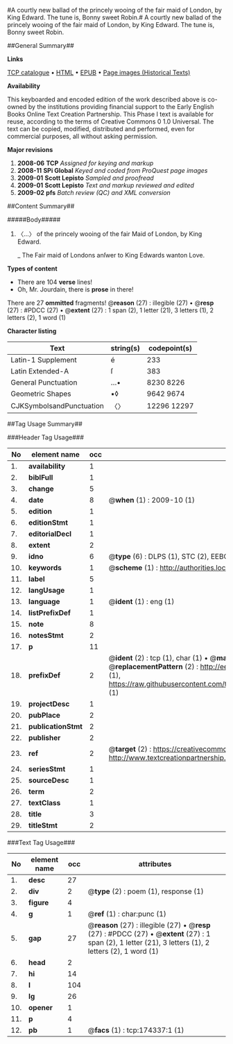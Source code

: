 #A courtly new ballad of the princely wooing of the fair maid of London, by King Edward. The tune is, Bonny sweet Robin.#
A courtly new ballad of the princely wooing of the fair maid of London, by King Edward. The tune is, Bonny sweet Robin.

##General Summary##

**Links**

[TCP catalogue](http://www.ota.ox.ac.uk/tcp/)  • 
[HTML](http://tei.it.ox.ac.uk/tcp/Texts-HTML/free/B02/B02442.html)  • 
[EPUB](http://tei.it.ox.ac.uk/tcp/Texts-EPUB/free/B02/B02442.epub) • 
[Page images (Historical Texts)](https://data.historicaltexts.jisc.ac.uk/view?pubId=eebo-47012366e&pageId=eebo-47012366e-174337-1)

**Availability**

This keyboarded and encoded edition of the
	       work described above is co-owned by the institutions
	       providing financial support to the Early English Books
	       Online Text Creation Partnership. This Phase I text is
	       available for reuse, according to the terms of Creative
	       Commons 0 1.0 Universal. The text can be copied,
	       modified, distributed and performed, even for
	       commercial purposes, all without asking permission.

**Major revisions**

1. __2008-06__ __TCP__ *Assigned for keying and markup*
1. __2008-11__ __SPi Global__ *Keyed and coded from ProQuest page images*
1. __2009-01__ __Scott Lepisto__ *Sampled and proofread*
1. __2009-01__ __Scott Lepisto__ *Text and markup reviewed and edited*
1. __2009-02__ __pfs__ *Batch review (QC) and XML conversion*

##Content Summary##

#####Body#####

1. 〈…〉 of the princely wooing of the fair Maid of London, by King Edward.

    _ The Fair maid of Londons anſwer to King Edwards wanton Love.

**Types of content**

  * There are 104 **verse** lines!
  * Oh, Mr. Jourdain, there is **prose** in there!

There are 27 **ommitted** fragments! 
 @__reason__ (27) : illegible (27)  •  @__resp__ (27) : #PDCC (27)  •  @__extent__ (27) : 1 span (2), 1 letter (21), 3 letters (1), 2 letters (2), 1 word (1)

**Character listing**


|Text|string(s)|codepoint(s)|
|---|---|---|
|Latin-1 Supplement|é|233|
|Latin Extended-A|ſ|383|
|General Punctuation|…•|8230 8226|
|Geometric Shapes|▪◊|9642 9674|
|CJKSymbolsandPunctuation|〈〉|12296 12297|

##Tag Usage Summary##

###Header Tag Usage###

|No|element name|occ|attributes|
|---|---|---|---|
|1.|__availability__|1||
|2.|__biblFull__|1||
|3.|__change__|5||
|4.|__date__|8| @__when__ (1) : 2009-10 (1)|
|5.|__edition__|1||
|6.|__editionStmt__|1||
|7.|__editorialDecl__|1||
|8.|__extent__|2||
|9.|__idno__|6| @__type__ (6) : DLPS (1), STC (2), EEBO-CITATION (1), OCLC (1), VID (1)|
|10.|__keywords__|1| @__scheme__ (1) : http://authorities.loc.gov/ (1)|
|11.|__label__|5||
|12.|__langUsage__|1||
|13.|__language__|1| @__ident__ (1) : eng (1)|
|14.|__listPrefixDef__|1||
|15.|__note__|8||
|16.|__notesStmt__|2||
|17.|__p__|11||
|18.|__prefixDef__|2| @__ident__ (2) : tcp (1), char (1)  •  @__matchPattern__ (2) : ([0-9\-]+):([0-9IVX]+) (1), (.+) (1)  •  @__replacementPattern__ (2) : http://eebo.chadwyck.com/downloadtiff?vid=$1&page=$2 (1), https://raw.githubusercontent.com/textcreationpartnership/Texts/master/tcpchars.xml#$1 (1)|
|19.|__projectDesc__|1||
|20.|__pubPlace__|2||
|21.|__publicationStmt__|2||
|22.|__publisher__|2||
|23.|__ref__|2| @__target__ (2) : https://creativecommons.org/publicdomain/zero/1.0/ (1), http://www.textcreationpartnership.org/docs/. (1)|
|24.|__seriesStmt__|1||
|25.|__sourceDesc__|1||
|26.|__term__|2||
|27.|__textClass__|1||
|28.|__title__|3||
|29.|__titleStmt__|2||


###Text Tag Usage###

|No|element name|occ|attributes|
|---|---|---|---|
|1.|__desc__|27||
|2.|__div__|2| @__type__ (2) : poem (1), response (1)|
|3.|__figure__|4||
|4.|__g__|1| @__ref__ (1) : char:punc (1)|
|5.|__gap__|27| @__reason__ (27) : illegible (27)  •  @__resp__ (27) : #PDCC (27)  •  @__extent__ (27) : 1 span (2), 1 letter (21), 3 letters (1), 2 letters (2), 1 word (1)|
|6.|__head__|2||
|7.|__hi__|14||
|8.|__l__|104||
|9.|__lg__|26||
|10.|__opener__|1||
|11.|__p__|4||
|12.|__pb__|1| @__facs__ (1) : tcp:174337:1 (1)|
